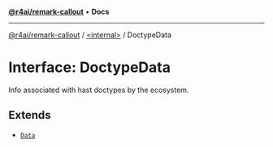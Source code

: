 [**@r4ai/remark-callout**](../../README.md) • **Docs**

***

[@r4ai/remark-callout](../../globals.md) / [\<internal\>](../README.md) / DoctypeData

# Interface: DoctypeData

Info associated with hast doctypes by the ecosystem.

## Extends

- [`Data`](Data.md)
